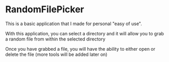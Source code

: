 # RandomFilePicker #


This is a basic application that I made for personal "easy of use".

With this application, you can select a directory and it will allow you to grab a random file from within the selected directory

Once you have grabbed a file, you will have the ability to either open or delete the file (more tools will be added later on)